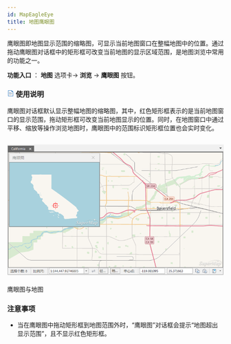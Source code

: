 ```yaml
---
id: MapEagleEye
title: 地图鹰眼图
---
```

鹰眼图即地图显示范围的缩略图，可显示当前地图窗口在整幅地图中的位置。通过拖动鹰眼图对话框中的矩形框可改变当前地图的显示区域范围，是地图浏览中常用的功能之一。

**功能入口** ： **地图** 选项卡-> **浏览** -> **鹰眼图** 按钮。

### ![](../../img/read.gif) 使用说明

鹰眼图对话框默认显示整幅地图的缩略图，其中，红色矩形框表示的是当前地图窗口的显示范围，拖动矩形框可改变当前地图显示的位置。同时，在地图窗口中通过平移、缩放等操作浏览地图时，鹰眼图中的范围标识矩形框位置也会实时变化。

![](img/MapEagleEye.png)  
---  
鹰眼图与地图  
  
### 注意事项

  * 当在鹰眼图中拖动矩形框到地图范围外时，“鹰眼图”对话框会提示“地图超出显示范围”，且不显示红色矩形框。



